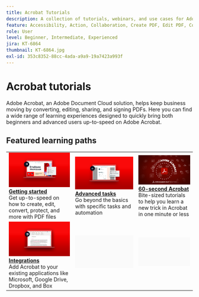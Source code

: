 ```yaml
---
title: Acrobat Tutorials
description: A collection of tutorials, webinars, and use cases for Adobe Acrobat
feature: Accessibility, Action, Collaboration, Create PDF, Edit PDF, Convert PDF, Deploy, Mobile, Optimize PDF, Security, Workflow, Workspace, Skill Builder, Sign, Form
role: User
level: Beginner, Intermediate, Experienced
jira: KT-6864
thumbnail: KT-6864.jpg
exl-id: 353c8352-88cc-4ada-a9a9-19a7423a993f
---
```

# Acrobat tutorials

Adobe Acrobat, an Adobe Document Cloud solution, helps keep business moving by converting, editing, sharing, and signing PDFs. Here you can find a wide range of learning experiences designed to quickly bring both beginners and advanced users up-to-speed on Adobe Acrobat.

<div id="recs-overview-body-1"></div>
<div id="recs-overview-body-2"></div>
<div id="recs-overview-body-3"></div>
<div id="recs-overview-body-4"></div>
<div id="recs-overview-body-5"></div>
<div id="recs-overview-body-6"></div>

## Featured learning paths

<table style="table-layout:fixed">
<tr>
 <td>
    <a href="getting-started/getting-started-overview.md">
      <img alt="Getting started" src="assets/start.png" />
    </a>
    <div>
    <a href="getting-started/getting-started-overview.md"><strong>Getting started</strong></a>
    </div>
    Get up-to-speed on how to create, edit, convert, protect, and more with PDF files
    <br>
  </td>
  <td>
    <a href="advanced-tasks/advanced-tasks-overview.md">
      <img alt="Advanced tasks" src="assets/advanced-tasks.png" />
    </a>
    <div>
    <a href="advanced-tasks/advanced-tasks-overview.md"><strong>Advanced tasks</strong></a>
    </div>
    Go beyond the basics with specific tasks and automation
    <br>
  </td>
  <td>
    <a href="60-second/60-second-overview.md">
      <img alt="60-second Acrobat" src="assets/60-sec.png" />
    </a>
  <div>
    <a href="60-second/60-second-overview.md"><strong>60-second Acrobat</strong></a>
    </div>
    Bite-sized tutorials to help you learn a new trick in Acrobat in one minute or less
    <br>
  </td>
</tr>
  <td>
    <a href="integrate/integrate-overview.md">
      <img alt="Integrations" src="assets/integrations.png" />
    </a>
    <div>
    <a href="integrate/integrate-overview.md"><strong>Integrations</strong></a>
    </div>
    Add Acrobat to your existing applications like Microsoft, Google Drive, Dropbox, and Box
    <br>
  </td>
  <td>
    <img alt="Spacer" src="assets/Grayspacer.png" />
    <div>
    <br>
  </td>
  <td>
    <img alt="Spacer" src="assets/Grayspacer.png" />
    <div>
    <br>
  </td>
</tr>
</table>
